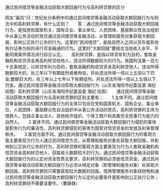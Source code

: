 通过民间借贷等金融活动获取大额回报行为与高利转贷罪的区分

网友"画风"问：党纪处分条例中的通过民间借贷等金融活动获取大额回报行为与刑法中的高利转贷罪，有什么区别？　　答：通过民间借贷等金融活动获取大额回报行为，是指党和国家机关、国有企业、事业单位、人民团体、基层群众性自治组织中从事公务活动的党员通过民间借贷等金融活动，从管理和服务对象获取大额回报，影响公正执行公务的行为。这里的"民间借贷"，是指自然人之间以货币或其他有价证券为标的进行资金融通的行为。这里的"大额回报"要结合当地收入水平、平衡同类案件情况进行综合认定。　　高利转贷罪，是指以转贷牟利为目的，套取金融机构信贷资金再高利转贷给他人，违法所得数额较大的行为。我国刑法第一百七十五条规定，以转贷牟利为目的，套取金融机构信贷资金高利转贷他人，违法所得数额较大的，处三年以下有期徒刑或者拘役，并处违法所得一倍以上五倍以下罚金;数额巨大的，处三年以上七年以下有期徒刑，并处违法所得一倍以上五倍以下罚金。通过民间借贷等金融活动获取大额回报行为（山东省海阳市纪委监委
海纪 绘图）高利转贷罪（山东省海阳市纪委监委 海纪
绘图）　　通过民间借贷等金融活动获取大额回报行为与高利转贷罪的区别主要有：　　1.主体不同。通过民间借贷等金融活动获取大额回报行为的主体只包括在党和国家机关、国有企业、事业单位、人民团体、基层群众性自治组织中从事公务活动的党员，高利转贷罪的主体为借款人，包括企事业法人、其他经济组织、个体工商户和具备完全民事行为能力的自然人。　　2.客体不同。通过民间借贷等金融活动获取大额回报行为侵犯的客体是职务行为的廉洁性，高利转贷罪侵犯的客体为国家对信贷资金的发放及利率管理秩序。　　3.客观方面不同。通过民间借贷等金融活动获取大额回报行为的客观方面主要表现为行为人通过民间借贷方式，从管理和服务对象处获取大额回报，并影响到公正执行公务的行为，高利转贷罪的客观方面主要表现为行为人套取金融机构信贷资金高利转贷他人，获取收入数额较大的行为。通过民间借贷等金融活动获取大额回报行为的认定对资金性质无要求，高利转贷罪则必须是信贷资金。通过民间借贷等金融活动获取大额回报行为必须从特定对象（即管理和服务对象）处获取大额回报，高利转贷罪则只需要获取较大数额的回报。借用管理服务对象钱财物和通过民间借贷等金融活动获取大额回报行为认定的必要条件是影响到公正执行公务；高利转贷罪则不需要该要件。（曹静静）
